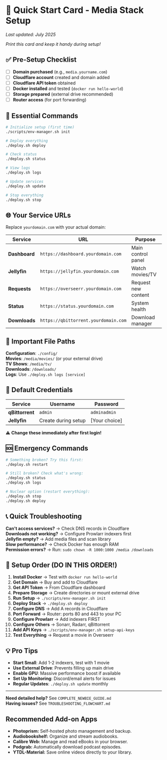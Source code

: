 # 🚀 Quick Start Card - Media Stack Setup

_Last updated: July 2025_

*Print this card and keep it handy during setup!*

## ✅ Pre-Setup Checklist

- [ ] **Domain purchased** (e.g., `media.yourname.com`)
- [ ] **Cloudflare account** created and domain added
- [ ] **Cloudflare API token** obtained
- [ ] **Docker installed** and tested (`docker run hello-world`)
- [ ] **Storage prepared** (external drive recommended)
- [ ] **Router access** (for port forwarding)

## 🎯 Essential Commands

```bash
# Initialize setup (first time)
./scripts/env-manager.sh init

# Deploy everything
./deploy.sh deploy

# Check status
./deploy.sh status

# View logs
./deploy.sh logs

# Update services
./deploy.sh update

# Stop everything
./deploy.sh stop
```

## 🌐 Your Service URLs

Replace `yourdomain.com` with your actual domain:

| Service | URL | Purpose |
|---------|-----|---------|
| **Dashboard** | `https://dashboard.yourdomain.com` | Main control panel |
| **Jellyfin** | `https://jellyfin.yourdomain.com` | Watch movies/TV |
| **Requests** | `https://overseerr.yourdomain.com` | Request new content |
| **Status** | `https://status.yourdomain.com` | System health |
| **Downloads** | `https://qbittorrent.yourdomain.com` | Download manager |

## 📁 Important File Paths

**Configuration**: `./config/`  
**Movies**: `/media/movies/` (or your external drive)  
**TV Shows**: `/media/tv/`  
**Downloads**: `/downloads/`  
**Logs**: Use `./deploy.sh logs [service]`

## 🔑 Default Credentials

| Service | Username | Password |
|---------|----------|----------|
| **qBittorrent** | `admin` | `adminadmin` |
| **Jellyfin** | Create during setup | [Your choice] |

⚠️ **Change these immediately after first login!**

## 🆘 Emergency Commands

```bash
# Something broken? Try this first:
./deploy.sh restart

# Still broken? Check what's wrong:
./deploy.sh status
./deploy.sh logs

# Nuclear option (restart everything):
./deploy.sh stop
./deploy.sh deploy
```

## 📞 Quick Troubleshooting

**Can't access services?** → Check DNS records in Cloudflare  
**Downloads not working?** → Configure Prowlarr indexers first  
**Jellyfin empty?** → Add media files and scan library  
**Slow performance?** → Check Docker has enough RAM  
**Permission errors?** → Run: `sudo chown -R 1000:1000 /media /downloads`

## 🎯 Setup Order (DO IN THIS ORDER!)

1. **Install Docker** → Test with `docker run hello-world`
2. **Get Domain** → Buy and add to Cloudflare  
3. **Get API Token** → From Cloudflare dashboard
4. **Prepare Storage** → Create directories or mount external drive
5. **Run Setup** → `./scripts/env-manager.sh init`
6. **Deploy Stack** → `./deploy.sh deploy`
7. **Configure DNS** → Add A records in Cloudflare
8. **Port Forward** → Router: ports 80 and 443 to your PC
9. **Configure Prowlarr** → Add indexers FIRST
10. **Configure Others** → Sonarr, Radarr, qBittorrent
11. **Add API Keys** → `./scripts/env-manager.sh setup-api-keys`
12. **Test Everything** → Request a movie in Overseerr

## 💡 Pro Tips

- **Start Small**: Add 1-2 indexers, test with 1 movie
- **Use External Drive**: Prevents filling up main drive
- **Enable GPU**: Massive performance boost if available
- **Set Up Monitoring**: Discord/email alerts for issues
- **Regular Updates**: `./deploy.sh update` monthly

---

**Need detailed help?** See `COMPLETE_NEWBIE_GUIDE.md`  
**Having issues?** See `TROUBLESHOOTING_FLOWCHART.md`
## Recommended Add-on Apps

- **Photoprism:** Self-hosted photo management and backup.
- **Audiobookshelf:** Organize and stream audiobooks.
- **Calibre Web:** Manage and read eBooks in your browser.
- **Podgrab:** Automatically download podcast episodes.
- **YTDL-Material:** Save online videos directly to your library.
